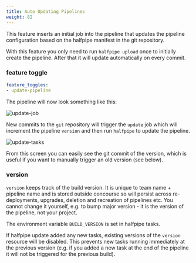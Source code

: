 ```yaml
---
title: Auto Updating Pipelines
weight: 82
---
```


This feature inserts an initial job into the pipeline that updates the pipeline configuration based on the halfpipe manifest in the git repository.

With this feature you only need to run `halfpipe upload` once to initially create the pipeline. After that it will update automatically on every commit.

### feature toggle

```yaml
feature_toggles:
- update-pipeline
```

The pipeline will now look something like this:

![update-job](/images/update-pipeline/update-job.png)

New commits to the `git` repository will trigger the `update` job which will increment the pipeline `version` and then run `halfpipe` to update the pipeline.

![update-tasks](/images/update-pipeline/update-tasks.png)

From this screen you can easily see the git commit of the version, which is useful if you want to manually trigger an old version (see below).

### version
`version` keeps track of the build version. It is unique to team name + pipeline name and is stored outside concourse so will persist across re-deployments, upgrades, deletion and recreation of pipelines etc. You cannot change it yourself, e.g. to bump major version - it is the version of the pipeline, not your project.

The environment variable `BUILD_VERSION` is set in halfpipe tasks.

If halfpipe update added any new tasks, existing versions of the `version` resource will be disabled. This prevents new tasks running immediately at the previous version (e.g. if you added a new task at the end of the pipeline it will not be triggered for the previous build).
